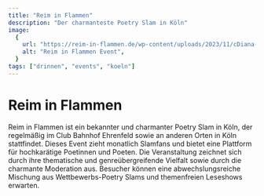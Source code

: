 ```yaml
---
title: "Reim in Flammen"
description: "Der charmanteste Poetry Slam in Köln"
image:
  {
    url: "https://reim-in-flammen.de/wp-content/uploads/2023/11/cDiana-Lim_Reim-in-Flammen-24-10-202319-300x225.jpg",
    alt: "Reim in Flammen Event",
  }
tags: ["drinnen", "events", "koeln"]
---
```


# Reim in Flammen

Reim in Flammen ist ein bekannter und charmanter Poetry Slam in Köln, der regelmäßig im Club Bahnhof Ehrenfeld sowie an anderen Orten in Köln stattfindet. Dieses Event zieht monatlich Slamfans und bietet eine Plattform für hochkarätige Poetinnen und Poeten. Die Veranstaltung zeichnet sich durch ihre thematische und genreübergreifende Vielfalt sowie durch die charmante Moderation aus. Besucher können eine abwechslungsreiche Mischung aus Wettbewerbs-Poetry Slams und themenfreien Leseshows erwarten.
